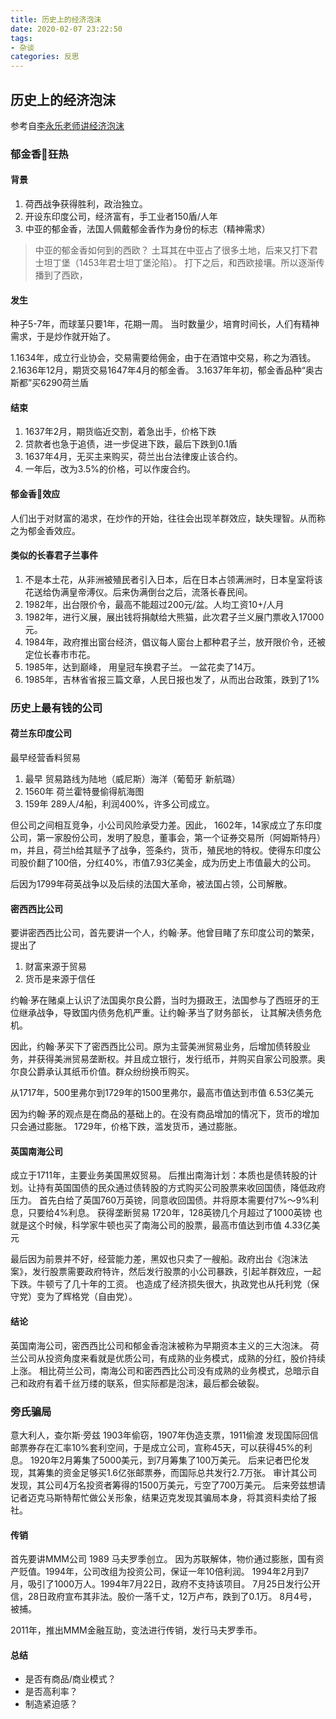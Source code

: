 ```yaml
---
title: 历史上的经济泡沫
date: 2020-02-07 23:22:50
tags: 
- 杂谈
categories: 反思
---
```


## 历史上的经济泡沫

参考自[李永乐老师讲经济泡沫](https://www.bilibili.com/video/av69184579)

### 郁金香🌷狂热

#### 背景
1. 荷西战争获得胜利，政治独立。
2. 开设东印度公司，经济富有，手工业者150盾/人年
3. 中亚的郁金香，法国人佩戴郁金香作为身份的标志（精神需求）

<!-- more -->

>中亚的郁金香如何到的西欧？
土耳其在中亚占了很多土地，后来又打下君士坦丁堡（1453年君士坦丁堡沦陷）。
打下之后，和西欧接壤。所以逐渐传播到了西欧，

#### 发生
种子5-7年，而球茎只要1年，花期一周。
当时数量少，培育时间长，人们有精神需求，于是炒作就开始了。

1.1634年，成立行业协会，交易需要给佣金，由于在酒馆中交易，称之为酒钱。
2.1636年12月，期货交易1647年4月的郁金香。
3.1637年年初，郁金香品种“奥古斯都”买6290荷兰盾

#### 结束
1. 1637年2月，期货临近交割，着急出手，价格下跌
2. 贷款者也急于追债，进一步促进下跌，最后下跌到0.1盾
3. 1637年4月，无买主来购买，荷兰出台法律废止该合约。
4. 一年后，改为3.5%的价格，可以作废合约。

#### 郁金香🌷效应

人们出于对财富的渴求，在炒作的开始，往往会出现羊群效应，缺失理智。从而称之为郁金香效应。

#### 类似的长春君子兰事件

1. 不是本土花，从非洲被殖民者引入日本，后在日本占领满洲时，日本皇室将该花送给伪满皇帝溥仪。后来伪满倒台之后，流落长春民间。
2. 1982年，出台限价令，最高不能超过200元/盆。人均工资10+/人月
3. 1982年，进行义展，展出钱将捐献给大熊猫，此次君子兰义展门票收入17000元。
4. 1984年，政府推出窗台经济，倡议每人窗台上都种君子兰，放开限价令，还被定位长春市市花。
5. 1985年，达到巅峰， 用皇冠车换君子兰。 一盆花卖了14万。
6. 1985年，吉林省省报三篇文章，人民日报也发了，从而出台政策，跌到了1%

### 历史上最有钱的公司

#### 荷兰东印度公司
最早经营香料贸易
1. 最早 贸易路线为陆地（威尼斯）海洋（葡萄牙 新航璐）
2. 1560年 荷兰霍特曼偷得航海图
3. 159年 289人/4船，利润400%，许多公司成立。


但公司之间相互竞争，小公司风险承受力差。因此， 1602年，14家成立了东印度公司，第一家股份公司，发明了股息，董事会，第一个证券交易所（阿姆斯特丹）m，并且，荷兰h给其赋予了战争，签条约，货币，殖民地的特权。使得东印度公司股价翻了100倍，分红40%，市值7.93亿美金，成为历史上市值最大的公司。

后因为1799年荷英战争以及后续的法国大革命，被法国占领，公司解散。

#### 密西西比公司

要讲密西西比公司，首先要讲一个人，约翰·茅。他曾目睹了东印度公司的繁荣，提出了

1. 财富来源于贸易
2. 货币是来源于信任

约翰·茅在赌桌上认识了法国奥尔良公爵，当时为摄政王，法国参与了西班牙的王位继承战争，导致国内债务危机严重。让约翰·茅当了财务部长， 让其解决债务危机。

因此，约翰·茅买下了密西西比公司。原为主营美洲贸易业务，后增加债转股业务，并获得美洲贸易垄断权。并且成立银行，发行纸币，并购买自家公司股票。奥尔良公爵承认其纸币价值。群众纷纷换币购买。

从1717年，500里弗尔到1729年的1500里弗尔，最高市值达到市值 6.53亿美元

因为约翰·茅的观点是在商品的基础上的。在没有商品增加的情况下，货币的增加只会通过膨胀。
1729年，价格下跌，滥发货币，通过膨胀。


#### 英国南海公司
成立于1711年，主要业务美国黑奴贸易。
后推出南海计划：本质也是债转股的计划。让持有英国国债的民众通过债转股的方式购买公司股票来收回国债，降低政府压力。
首先白给了英国760万英镑，同意收回国债。并将原本需要付7%～9%利息，只要给4%利息。
获得垄断贸易
1720年，128英镑几个月超过了1000英镑
也就是这个时候，科学家牛顿也买了南海公司的股票，最高市值达到市值 4.33亿美元

最后因为前景并不好，经营能力差，黑奴也只卖了一艘船。政府出台《泡沫法案》，发行股票需要政府特许，然后发行股票的小公司暴跌，引起羊群效应，一起下跌。牛顿亏了几十年的工资。
也造成了经济损失很大，执政党也从托利党（保守党）变为了辉格党（自由党）。

#### 结论

英国南海公司，密西西比公司和郁金香泡沫被称为早期资本主义的三大泡沫。
荷兰公司从投资角度来看就是优质公司，有成熟的业务模式，成熟的分红，股价持续上涨。
相比荷兰公司，南海公司和密西西比公司没有成熟的业务模式，总暗示自己和政府有着千丝万缕的联系，但实际都是泡沫，最后都会破裂。

### 旁氏骗局
意大利人，查尔斯·旁兹
1903年偷窃，1907年伪造支票，1911偷渡
发现国际回信邮票券存在汇率10%套利空间，于是成立公司，宣称45天，可以获得45%的利息。
1920年2月筹集了5000美元，到7月筹集了100万美元。
后来记者巴伦发现，其筹集的资金足够买1.6亿张邮票券，而国际总共发行2.7万张。
审计其公司发现，其公司4万名投资者筹得的1500万美元，亏空了700万美元。
后来旁兹想请记者迈克马斯特帮忙做公关形象，结果迈克发现其骗局本身，将其资料卖给了报社。

#### 传销
首先要讲MMM公司 1989 马夫罗季创立。
因为苏联解体，物价通过膨胀，国有资产贬值。1994年，公司改组为投资公司，保证一年10倍利润。
1994年2月到7月，吸引了1000万人。1994年7月22日，政府不支持该项目。
7月25日发行公开信，28日政府宣布其非法。股价一落千丈，12万卢布，跌到了0.1万。
8月4号，被捕。

2011年，推出MMM金融互助，变法进行传销，发行马夫罗季币。

#### 总结
* 是否有商品/商业模式？
* 是否高利率？
* 制造紧迫感？




